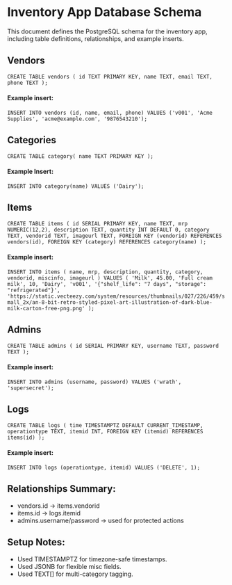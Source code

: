 # Inventory App Database Schema

This document defines the PostgreSQL schema for the inventory app, including table definitions, relationships, and example inserts.

## Vendors

`CREATE TABLE vendors (
  id TEXT PRIMARY KEY,
  name TEXT,
  email TEXT,
  phone TEXT
);`

#### Example insert:
`INSERT INTO vendors (id, name, email, phone)
VALUES ('v001', 'Acme Supplies', 'acme@example.com', '9876543210');`

## Categories

`CREATE TABLE category(
    name TEXT PRIMARY KEY
);`

#### Example Insert:
`INSERT INTO category(name) VALUES ('Dairy');`

## Items

`CREATE TABLE items (
  id SERIAL PRIMARY KEY,
  name TEXT,
  mrp NUMERIC(12,2),
  description TEXT,
  quantity INT DEFAULT 0,
  category TEXT,
  vendorid TEXT,
  imageurl TEXT,
  FOREIGN KEY (vendorid) REFERENCES vendors(id),
  FOREIGN KEY (category) REFERENCES category(name)
);`

#### Example insert:
`INSERT INTO items (
  name, mrp, description, quantity, category, vendorid, miscinfo, imageurl
)
VALUES (
  'Milk',
  45.00,
  'Full cream milk',
  10,
  'Dairy',
  'v001',
  '{"shelf_life": "7 days", "storage": "refrigerated"}',
  'https://static.vecteezy.com/system/resources/thumbnails/027/226/459/small_2x/an-8-bit-retro-styled-pixel-art-illustration-of-dark-blue-milk-carton-free-png.png'
);`

## Admins

`CREATE TABLE admins (
  id SERIAL PRIMARY KEY,
  username TEXT,
  password TEXT
);`

#### Example insert:
`INSERT INTO admins (username, password)
VALUES ('wrath', 'supersecret');`

## Logs

`CREATE TABLE logs (
  time TIMESTAMPTZ DEFAULT CURRENT_TIMESTAMP,
  operationtype TEXT,
  itemid INT,
  FOREIGN KEY (itemid) REFERENCES items(id)
);`

#### Example insert:
`INSERT INTO logs (operationtype, itemid)
VALUES ('DELETE', 1);`

## Relationships Summary:
- vendors.id → items.vendorid
- items.id → logs.itemid
- admins.username/password → used for protected actions


## Setup Notes:
- Used TIMESTAMPTZ for timezone-safe timestamps.
- Used JSONB for flexible misc fields.
- Used TEXT[] for multi-category tagging.

